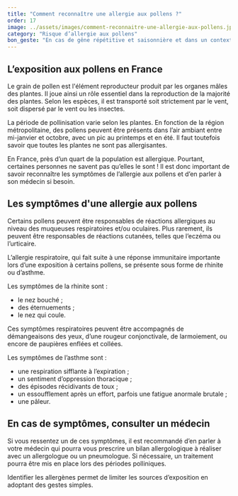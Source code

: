 ```yaml
---
title: "Comment reconnaître une allergie aux pollens ?"
order: 17
image: ../assets/images/comment-reconnaitre-une-allergie-aux-pollens.jpg
category: "Risque d’allergie aux pollens"
bon_geste: "En cas de gêne répétitive et saisonnière et dans un contexte de fatigue inhabituelle, demander conseil à un professionnel de santé."
---
```


## L’exposition aux pollens en France

Le grain de pollen est l'élément reproducteur produit par les organes mâles des plantes. Il joue ainsi un rôle essentiel dans la reproduction de la majorité des plantes. Selon les espèces, il est transporté soit strictement par le vent, soit dispersé par le vent ou les insectes.

La période de pollinisation varie selon les plantes. En fonction de la région métropolitaine, des pollens peuvent être présents dans l’air ambiant entre mi-janvier et octobre, avec un pic au printemps et en été. Il faut toutefois savoir que toutes les plantes ne sont pas allergisantes.
 
En France, près d’un quart de la population est allergique. Pourtant, certaines personnes ne savent pas qu’elles le sont ! Il est donc important de savoir reconnaître les symptômes de l’allergie aux pollens et d’en parler à son médecin si besoin.

## Les symptômes d'une allergie aux pollens

Certains pollens peuvent être responsables de réactions allergiques au niveau des muqueuses respiratoires et/ou oculaires. Plus rarement, ils peuvent être responsables de réactions cutanées, telles que l’eczéma ou l’urticaire.

L’allergie respiratoire, qui fait suite à une réponse immunitaire importante lors d’une exposition à certains pollens, se présente sous forme de rhinite ou d’asthme.

Les symptômes de la rhinite sont : 
- le nez bouché ;
- des éternuements ;
- le nez qui coule.
 
Ces symptômes respiratoires peuvent être accompagnés de démangeaisons des yeux, d’une rougeur conjonctivale, de larmoiement, ou encore de paupières enflées et collées.

Les symptômes de l’asthme sont :
- une respiration sifflante à l’expiration ;
- un sentiment d’oppression thoracique ;
- des épisodes récidivants de toux ;
- un essoufflement après un effort, parfois une fatigue anormale brutale ;
- une pâleur.

## En cas de symptômes, consulter un médecin

Si vous ressentez un de ces symptômes, il est recommandé d’en parler à votre médecin qui pourra vous prescrire un bilan allergologique à réaliser avec un allergologue ou un pneumologue. Si nécessaire, un traitement pourra être mis en place lors des périodes polliniques.

Identifier les allergènes permet de limiter les sources d’exposition en adoptant des gestes simples. 
